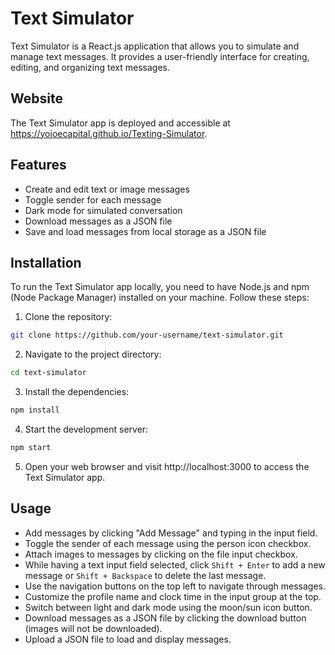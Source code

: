 # Text Simulator

Text Simulator is a React.js application that allows you to simulate and manage text messages. It provides a user-friendly interface for creating, editing, and organizing text messages.

## Website

The Text Simulator app is deployed and accessible at https://yojoecapital.github.io/Texting-Simulator.

## Features

- Create and edit text or image messages
- Toggle sender for each message
- Dark mode for simulated conversation
- Download messages as a JSON file
- Save and load messages from local storage as a JSON file

## Installation

To run the Text Simulator app locally, you need to have Node.js and npm (Node Package Manager) installed on your machine. Follow these steps:

1. Clone the repository:

```bash
git clone https://github.com/your-username/text-simulator.git
```

2. Navigate to the project directory:

```bash
cd text-simulator
```

3. Install the dependencies:

```bash
npm install
```

4. Start the development server:

```bash
npm start
```

5. Open your web browser and visit http://localhost:3000 to access the Text Simulator app.

## Usage

- Add messages by clicking "Add Message" and typing in the input field.
- Toggle the sender of each message using the person icon checkbox.
- Attach images to messages by clicking on the file input checkbox.
- While having a text input field selected, click `Shift + Enter` to add a new message or `Shift + Backspace` to delete the last message.
- Use the navigation buttons on the top left to navigate through messages.
- Customize the profile name and clock time in the input group at the top.
- Switch between light and dark mode using the moon/sun icon button.
- Download messages as a JSON file by clicking the download button (images will not be downloaded).
- Upload a JSON file to load and display messages.